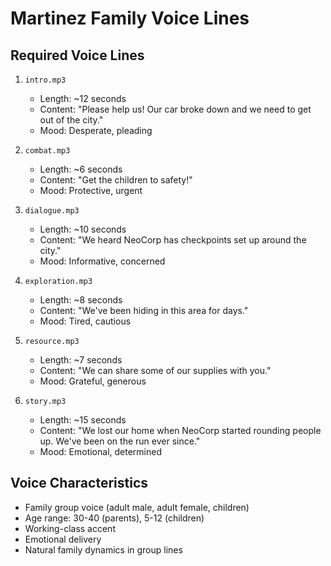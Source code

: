 # Martinez Family Voice Lines

## Required Voice Lines
1. `intro.mp3`
   - Length: ~12 seconds
   - Content: "Please help us! Our car broke down and we need to get out of the city."
   - Mood: Desperate, pleading

2. `combat.mp3`
   - Length: ~6 seconds
   - Content: "Get the children to safety!"
   - Mood: Protective, urgent

3. `dialogue.mp3`
   - Length: ~10 seconds
   - Content: "We heard NeoCorp has checkpoints set up around the city."
   - Mood: Informative, concerned

4. `exploration.mp3`
   - Length: ~8 seconds
   - Content: "We've been hiding in this area for days."
   - Mood: Tired, cautious

5. `resource.mp3`
   - Length: ~7 seconds
   - Content: "We can share some of our supplies with you."
   - Mood: Grateful, generous

6. `story.mp3`
   - Length: ~15 seconds
   - Content: "We lost our home when NeoCorp started rounding people up. We've been on the run ever since."
   - Mood: Emotional, determined

## Voice Characteristics
- Family group voice (adult male, adult female, children)
- Age range: 30-40 (parents), 5-12 (children)
- Working-class accent
- Emotional delivery
- Natural family dynamics in group lines 